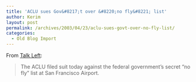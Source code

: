 ```yaml
---
title: 'ACLU sues Gov&#8217;t over &#8220;no fly&#8221; list'
author: Kerim
layout: post
permalink: /archives/2003/04/23/aclu-sues-govt-over-no-fly-list/
categories:
  - Old Blog Import
---
```

From <a href="http://www.talkleft.com/archives/003004.html" onclick="_gaq.push(['_trackEvent', 'outbound-article', 'http://www.talkleft.com/archives/003004.html', 'Talk Left']);" >Talk Left</a>:


>   The ACLU filed suit today against the federal government&#8217;s secret &#8220;no fly&#8221; list at San Francisco Airport.


